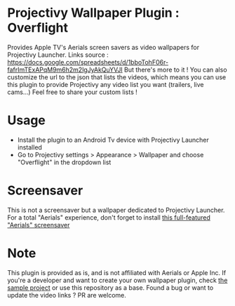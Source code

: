 # Projectivy Wallpaper Plugin : Overflight

Provides Apple TV's Aerials screen savers as video wallpapers for Projectivy Launcher.
Links source : https://docs.google.com/spreadsheets/d/1bboTohF06r-fafrImTExAPqM9m6h2m2lgJyAkQuYVJI
But there's more to it ! You can also customize the url to the json that lists the videos, which means you can use this plugin to provide Projectivy any video list you want (trailers, live cams...)
Feel free to share your custom lists !

# Usage
- Install the plugin to an Android Tv device with Projectivy Launcher installed
- Go to Projectivy settings > Appearance > Wallpaper and choose "Overflight" in the dropdown list

# Screensaver
This is not a screensaver but a wallpaper dedicated to Projectivy Launcher. For a total "Aerials" experience, don't forget to install [this full-featured "Aerials" screensaver](https://github.com/theothernt/AerialViews)

# Note
This plugin is provided as is, and is not affiliated with Aerials or Apple Inc.
If you're a developer and want to create your own wallpaper plugin, check [the sample project](https://github.com/spocky/projectivy-plugin-wallpaper-provider) or use this repository as a base.
Found a bug or want to update the video links ? PR are welcome.
